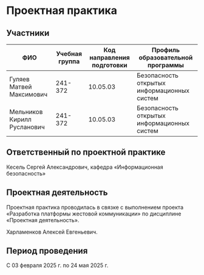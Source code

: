 # Проектная практика

## Участники

| ФИО | Учебная группа | Код направления подготовки | Профиль образовательной программы |
|-|-|-|-|
|Гуляев Матвей Максимович|241-372|10.05.03|Безопасность открытых информационных систем|
|Мельников Кирилл Русланович|241-372|10.05.03|Безопасность открытых информационных систем|


## Ответственный по проектной практике

Кесель Сергей Александрович, кафедра «Информационная безопасность»

## Проектная деятельность

Проектная практика проводилась в связке с выполнением проекта «Разработка платформы жестовой коммуникации» по дисциплине «Проектная деятельность».

Харламенков Алексей Евгеньевич.

## Период проведения

С 03 февраля 2025 г. по 24 мая 2025 г.
